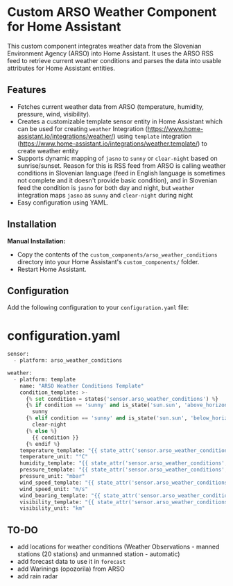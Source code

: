 # Custom ARSO Weather Component for Home Assistant

This custom component integrates weather data from the Slovenian Environment Agency (ARSO) into Home Assistant. It uses the ARSO RSS feed to retrieve current weather conditions and parses the data into usable attributes for Home Assistant entities.

## Features

- Fetches current weather data from ARSO (temperature, humidity, pressure, wind, visibility).
- Creates a customizable template sensor entity in Home Assistant which can be used for creating ```weather``` Integration (https://www.home-assistant.io/integrations/weather/) using ```template``` integration (https://www.home-assistant.io/integrations/weather.template/) to create weather entity 
- Supports dynamic mapping of ```jasno``` to ```sunny``` or ```clear-night``` based on sunrise/sunset. Reason for this is RSS feed from ARSO is calling weather conditions in Slovenian language (feed in English language is sometimes not complete and it doesn't provide basic condition), and in Slovenian feed the condition is ```jasno``` for both day and night, but ```weather``` integration maps ```jasno``` as ```sunny``` and ```clear-night``` during night
- Easy configuration using YAML.


## Installation

**Manual Installation:**
   - Copy the contents of the `custom_components/arso_weather_conditions` directory into your Home Assistant's `custom_components/` folder.
   - Restart Home Assistant.

## Configuration

Add the following configuration to your `configuration.yaml` file:


# configuration.yaml
```python
sensor:
  - platform: arso_weather_conditions

weather:
  - platform: template
    name: "ARSO Weather Conditions Template"
    condition_template: >-
      {% set condition = states('sensor.arso_weather_conditions') %}
      {% if condition == 'sunny' and is_state('sun.sun', 'above_horizon') %}
        sunny
      {% elif condition == 'sunny' and is_state('sun.sun', 'below_horizon') %}
        clear-night
      {% else %}
        {{ condition }}
      {% endif %}
    temperature_template: "{{ state_attr('sensor.arso_weather_conditions', 'temperature') | float }}"
    temperature_unit: "°C"
    humidity_template: "{{ state_attr('sensor.arso_weather_conditions', 'humidity') | float }}"
    pressure_template: "{{ state_attr('sensor.arso_weather_conditions', 'pressure') | float }}"
    pressure_unit: "mbar"
    wind_speed_template: "{{ state_attr('sensor.arso_weather_conditions', 'wind_speed') | float }}"
    wind_speed_unit: "m/s"
    wind_bearing_template: "{{ state_attr('sensor.arso_weather_conditions', 'wind_bearing') }}"
    visibility_template: "{{ state_attr('sensor.arso_weather_conditions', 'visibility') | float }}"
    visibility_unit: "km"
```


## TO-DO

- add locations for weather conditions (Weather Observations - manned stations (20 stations) and unmanned station - automatic)
- add forecast data to use it in ```forecast```
- add Warinings (opozorila) from ARSO
- add rain radar

